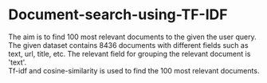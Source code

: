 # Document-search-using-TF-IDF

The aim is to find 100 most relevant documents to the given the user query. The given dataset contains 8436 documents with different fields such as text, url, title, etc. The relevant field for grouping the relevant document is 'text'. </br>
Tf-idf and cosine-similarity is used to find the 100 most relevant documents.
